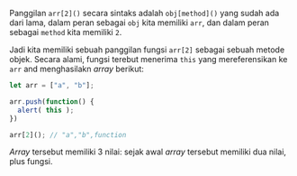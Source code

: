 Panggilan `arr[2]()` secara sintaks adalah  `obj[method]()` yang sudah ada dari lama, dalam peran sebagai `obj` kita memiliki `arr`, dan dalam peran sebagai `method` kita memiliki `2`.

Jadi kita memiliki sebuah panggilan fungsi `arr[2]` sebagai sebuah metode objek. Secara alami, fungsi terebut menerima `this` yang mereferensikan ke `arr` and menghasilakn *array* berikut:

```js run
let arr = ["a", "b"];

arr.push(function() {
  alert( this );
})

arr[2](); // "a","b",function
```

*Array* tersebut memiliki 3 nilai: sejak awal *array* tersebut memiliki dua nilai, plus fungsi. 
